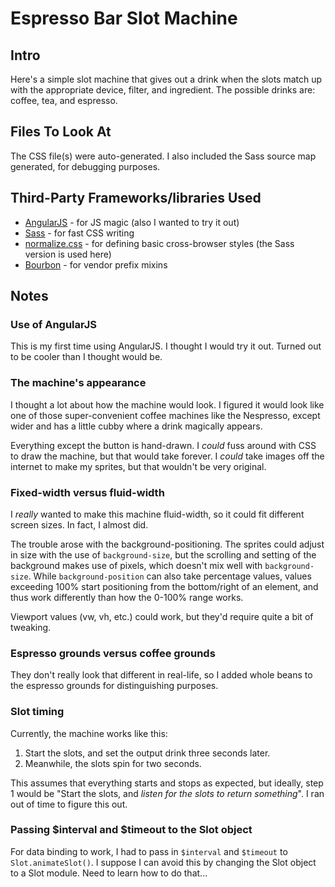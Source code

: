 # Espresso Bar Slot Machine

## Intro
Here's a simple slot machine that gives out a drink when the slots match up with
the appropriate device, filter, and ingredient. The possible drinks are: coffee,
tea, and espresso.

## Files To Look At
The CSS file(s) were auto-generated. I also included the Sass source map generated,
for debugging purposes.

## Third-Party Frameworks/libraries Used
* [AngularJS](http://angularjs.org) - for JS magic (also I wanted to try it out)
* [Sass](http://sass-lang.com) - for fast CSS writing
* [normalize.css](http://necolas.github.io/normalize.css/) - for defining basic cross-browser styles (the Sass version is used here)
* [Bourbon](http://bourbon.io/) - for vendor prefix mixins

## Notes

### Use of AngularJS
This is my first time using AngularJS. I thought I would try it out. Turned out
to be cooler than I thought would be.

### The machine's appearance
I thought a lot about how the machine would look. I figured it would look like
one of those super-convenient coffee machines like the Nespresso, except wider
and has a little cubby where a drink magically appears.

Everything except the button is hand-drawn. I *could* fuss around with CSS to
draw the machine, but that would take forever. I *could* take images off the
internet to make my sprites, but that wouldn't be very original.

### Fixed-width versus fluid-width
I *really* wanted to make this machine fluid-width, so it could fit different
screen sizes. In fact, I almost did.

The trouble arose with the background-positioning. The sprites could adjust in
size with the use of `background-size`, but the scrolling and setting of the
background makes use of pixels, which doesn't mix well with `background-size`.
While `background-position` can also take percentage values, values exceeding
100% start positioning from the bottom/right of an element, and thus work
differently than how the 0-100% range works.

Viewport values (vw, vh, etc.) could work, but they'd require quite a bit of
tweaking.

### Espresso grounds versus coffee grounds
They don't really look that different in real-life, so I added whole beans to
the espresso grounds for distinguishing purposes.

### Slot timing
Currently, the machine works like this:
1. Start the slots, and set the output drink three seconds later.
2. Meanwhile, the slots spin for two seconds.

This assumes that everything starts and stops as expected, but ideally, step 1
would be "Start the slots, and *listen for the slots to return something*". I
ran out of time to figure this out.

### Passing $interval and $timeout to the Slot object
For data binding to work, I had to pass in `$interval` and `$timeout` to
`Slot.animateSlot()`. I suppose I can avoid this by changing the Slot object to
a Slot module. Need to learn how to do that...
